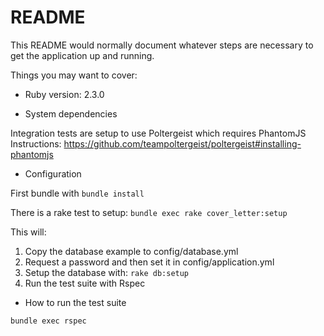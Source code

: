# README

This README would normally document whatever steps are necessary to get the
application up and running.

Things you may want to cover:

* Ruby version: 2.3.0

* System dependencies

Integration tests are setup to use Poltergeist which requires PhantomJS
Instructions: https://github.com/teampoltergeist/poltergeist#installing-phantomjs 

* Configuration

First bundle with `bundle install`

There is a rake test to setup: `bundle exec rake cover_letter:setup`

This will:

1. Copy the database example to config/database.yml
2. Request a password and then set it in config/application.yml
3. Setup the database with: `rake db:setup`
4. Run the test suite with Rspec

* How to run the test suite

`bundle exec rspec`
